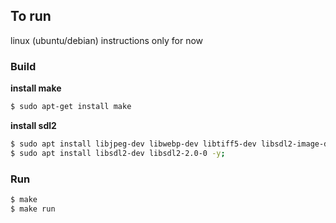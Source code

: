 ## To run
linux (ubuntu/debian) instructions only for now

### Build

**install make**

```sh
$ sudo apt-get install make
```

**install sdl2**

```sh
$ sudo apt install libjpeg-dev libwebp-dev libtiff5-dev libsdl2-image-dev libsdl2-image-2.0-0 -y;
$ sudo apt install libsdl2-dev libsdl2-2.0-0 -y;
```

### Run

```sh
$ make
$ make run
```
